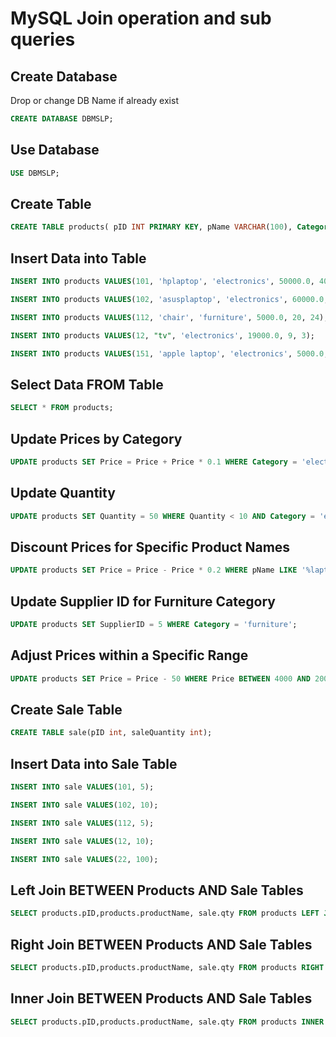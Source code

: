 # MySQL Join operation and sub queries

## Create Database

Drop or change DB Name if already exist

```sql
CREATE DATABASE DBMSLP;
```

## Use Database

```sql
USE DBMSLP;
```

## Create Table

```sql
CREATE TABLE products( pID INT PRIMARY KEY, pName VARCHAR(100), Category VARCHAR(50), Price DECIMAL(10, 2), Quantity INT, SupplierID INT );
```

## Insert Data into Table

```sql
INSERT INTO products VALUES(101, 'hplaptop', 'electronics', 50000.0, 40, 2);
```

```sql
INSERT INTO products VALUES(102, 'asusplaptop', 'electronics', 60000.0, 50, 32);
```

```sql
INSERT INTO products VALUES(112, 'chair', 'furniture', 5000.0, 20, 24);
```

```sql
INSERT INTO products VALUES(12, "tv", 'electronics', 19000.0, 9, 3);
```

```sql
INSERT INTO products VALUES(151, 'apple laptop', 'electronics', 5000.0, 40, 2);
```

## Select Data FROM Table

```sql
SELECT * FROM products;
```

## Update Prices by Category

```sql
UPDATE products SET Price = Price + Price * 0.1 WHERE Category = 'electronics';
```

## Update Quantity

```sql
UPDATE products SET Quantity = 50 WHERE Quantity < 10 AND Category = 'electronics';
```

## Discount Prices for Specific Product Names

```sql
UPDATE products SET Price = Price - Price * 0.2 WHERE pName LIKE '%laptop%';
```

## Update Supplier ID for Furniture Category

```sql
UPDATE products SET SupplierID = 5 WHERE Category = 'furniture';
```

## Adjust Prices within a Specific Range

```sql
UPDATE products SET Price = Price - 50 WHERE Price BETWEEN 4000 AND 20000;
```

## Create Sale Table

```sql
CREATE TABLE sale(pID int, saleQuantity int);
```

## Insert Data into Sale Table

```sql
INSERT INTO sale VALUES(101, 5);
```

```sql
INSERT INTO sale VALUES(102, 10);
```

```sql
INSERT INTO sale VALUES(112, 5);
```

```sql
INSERT INTO sale VALUES(12, 10);
```

```sql
INSERT INTO sale VALUES(22, 100);
```

## Left Join BETWEEN Products AND Sale Tables

```sql
SELECT products.pID,products.productName, sale.qty FROM products LEFT JOIN sale on products.pID = sale.pID;
```

## Right Join BETWEEN Products AND Sale Tables

```sql
SELECT products.pID,products.productName, sale.qty FROM products RIGHT JOIN sale on products.pID = sale.pID;
```

## Inner Join BETWEEN Products AND Sale Tables

```sql
SELECT products.pID,products.productName, sale.qty FROM products INNER JOIN sale on products.pID = sale.pID;
```
